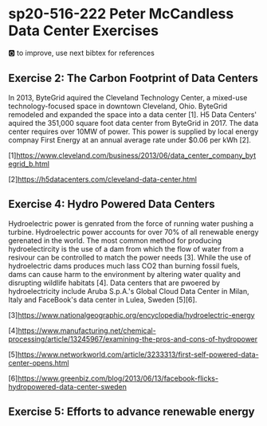 # sp20-516-222 Peter McCandless Data Center Exercises

:o2: to improve, use next bibtex for references

## Exercise 2: The Carbon Footprint of Data Centers

In 2013, ByteGrid aquired the Cleveland Technology Center, a mixed-use technology-focused space in downtown Cleveland, Ohio.  ByteGrid remodeled and expanded the space into a data center [1].  H5 Data Centers' aquired the 351,000 square foot data center from ByteGrid in 2017.  The data center requires over 10MW of power.  This power is supplied by local energy compnay First Energy at an annual average rate under $0.06 per kWh [2].

[1]<https://www.cleveland.com/business/2013/06/data_center_company_bytegrid_b.html>

[2]<https://h5datacenters.com/cleveland-data-center.html>

## Exercise 4: Hydro Powered Data Centers

Hydroelectric power is genrated from the force of running water pushing a turbine.  Hydroelectric power accounts for over 70% of all renewable energy gerenated in the world.  The most common method for producing hydroelectircity is the use of a dam from which the flow of water from a resivour can be controlled to match the power needs [3].  While the use of hydroelectric dams produces much lass CO2 than burning fossil fuels, dams can cause harm to the environment by altering water quality and disrupting wildlife habitats [4].  Data centers that are pwoered by hydroelectricity include Aruba S.p.A.'s Global Cloud Data Center in Milan, Italy and FaceBook's data center in Lulea, Sweden [5][6].      

[3]<https://www.nationalgeographic.org/encyclopedia/hydroelectric-energy>

[4]<https://www.manufacturing.net/chemical-processing/article/13245967/examining-the-pros-and-cons-of-hydropower>

[5]<https://www.networkworld.com/article/3233313/first-self-powered-data-center-opens.html>

[6]<https://www.greenbiz.com/blog/2013/06/13/facebook-flicks-hydropowered-data-center-sweden>

## Exercise 5: Efforts to advance renewable energy





